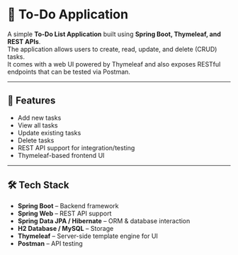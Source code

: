 # 📝 To-Do Application  

A simple **To-Do List Application** built using **Spring Boot, Thymeleaf, and REST APIs**.  
The application allows users to create, read, update, and delete (CRUD) tasks.  
It comes with a web UI powered by Thymeleaf and also exposes RESTful endpoints that can be tested via Postman.  

---

## 🚀 Features  

- Add new tasks  
- View all tasks  
- Update existing tasks  
- Delete tasks  
- REST API support for integration/testing  
- Thymeleaf-based frontend UI  

---

## 🛠️ Tech Stack  

- **Spring Boot** – Backend framework  
- **Spring Web** – REST API support  
- **Spring Data JPA / Hibernate** – ORM & database interaction  
- **H2 Database / MySQL** – Storage  
- **Thymeleaf** – Server-side template engine for UI  
- **Postman** – API testing 

